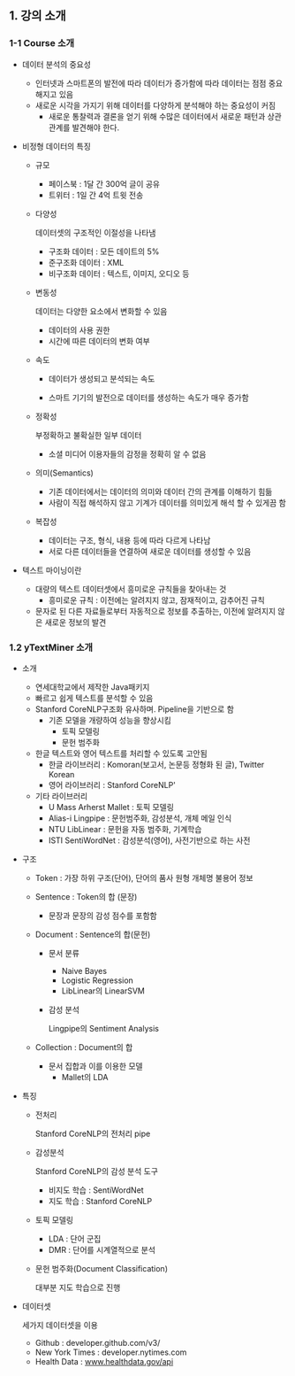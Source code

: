 ## 1. 강의 소개

### 1-1 Course 소개

+ 데이터 분석의 중요성
  + 인터넷과 스마트폰의 발전에 따라 데이터가 증가함에 따라 데이터는 점점 중요해지고 있음
  + 새로운 시각을 가지기 위해 데이터를 다양하게 분석해야 하는 중요성이 커짐
    + 새로운 통찰력과 결론을 얻기 위해 수많은 데이터에서 새로운 패턴과 상관 관계를 발견해야 한다.


+ 비정형 데이터의 특징

  + 규모	

    + 페이스북 : 1달 간 300억 글이 공유
    + 트위터 : 1일 간 4억 트윗 전송

  + 다양성

    데이터셋의 구조적인 이절성을 나타냄

    + 구조화 데이터 : 모든 데이트의 5%
    + 준구조화 데이터 : XML
    + 비구조화 데이터 : 텍스트, 이미지, 오디오 등

  + 변동성

    데이터는 다양한 요소에서 변화할 수 있음

    + 데이터의 사용 권한
    + 시간에 따른 데이터의 변화 여부

  + 속도

    + 데이터가 생성되고 분석되는 속도


    + 스마트 기기의 발전으로 데이터를 생성하는 속도가 매우 증가함

  + 정확성

    부정확하고 불확실한 일부 데이터

    + 소셜 미디어 이용자들의 감정을 정확히 알 수 없음

  + 의미(Semantics)

    + 기존 데이터에서는 데이터의 의미와 데이터 간의 관계를 이해하기 힘듦
    + 사람이 직접 해석하지 않고 기계가 데이터를 의미있게 해석 할 수 있게끔 함

  + 복잡성

    + 데이터는 구조, 형식, 내용 등에 따라 다르게 나타남
    + 서로 다른 데이터들을 연결하여 새로운 데이터를 생성할 수 있음

+ 텍스트 마이닝이란

  + 대량의 텍스트 데이터셋에서 흥미로운 규칙들을 찾아내는 것
    + 흥미로운 규칙 : 이전에는 알려지지 않고, 잠재적이고, 감추어진 규칙
  + 문자로 된 다른 자료들로부터 자동적으로 정보를 추출하는, 이전에 알려지지 않은 새로운 정보의 발견


### 1.2 yTextMiner 소개

+ 소개
  + 연세대학교에서 제작한 Java패키지
  + 빠르고 쉽게 텍스트를 분석할 수 있음
  + Stanford CoreNLP구조화 유사하며. Pipeline을 기반으로 함
    + 기존 모델을 개량하여 성능을 향상시킴
      + 토픽 모델링
      + 문헌 범주화
  + 한글 텍스트와 영어 텍스트를 처리할 수 있도록 고안됨
    + 한글 라이브러리 : Komoran(보고서, 논문등 정형화 된 글), Twitter Korean
    + 영어 라이브러리 : Stanford CoreNLP' 
  + 기타 라이브러리
    + U Mass Arherst Mallet : 토픽 모델링
    + Alias-i Lingpipe : 문헌범주화, 감성분석, 개체 메일 인식
    + NTU LibLinear : 문헌을 자동 범주화, 기계학습
    + ISTI SentiWordNet : 감성분석(영어), 사전기반으로 하는 사전

+ 구조

  + Token : 가장 하위 구조(단어), 단어의 품사 원형 개체명 불용어 정보

  + Sentence : Token의 합 (문장)

    + 문장과 문장의 감성 점수를 포함함

  + Document : Sentence의 합(문헌)

    + 문서 분류

      + Naive Bayes
      + Logistic Regression
      + LibLinear의 LinearSVM

    + 감성 분석

      Lingpipe의 Sentiment Analysis

  + Collection : Document의 합

    + 문서 집합과 이를 이용한 모델
      + Mallet의  LDA

+ 특징

  + 전처리

    Stanford CoreNLP의 전처리 pipe

  + 감성분석

    Stanford CoreNLP의 감성 분석 도구

    + 비지도 학습 : SentiWordNet
    + 지도 학습 : Stanford CoreNLP

  + 토픽 모델링

    + LDA : 단어 군집
    + DMR : 단어를 시계열적으로 분석

  + 문헌 범주화(Document Classification)

    대부분 지도 학습으로 진행

+ 데이터셋

  세가지 데이터셋을 이용

  + Github : developer.github.com/v3/
  + New York Times :  developer.nytimes.com
  + Health Data : www.healthdata.gov/api

